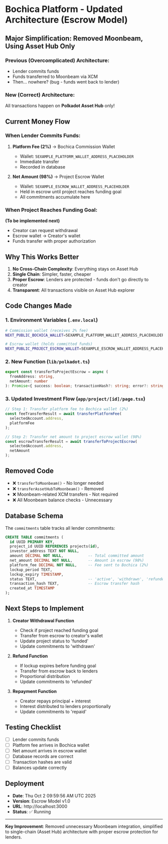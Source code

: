 # Bochica Platform - Updated Architecture (Escrow Model)

## Major Simplification: Removed Moonbeam, Using Asset Hub Only

### Previous (Overcomplicated) Architecture:
- Lender commits funds
- Funds transferred to Moonbeam via XCM
- Then... nowhere? (bug - funds went back to lender)

### New (Correct) Architecture:
All transactions happen on **Polkadot Asset Hub** only!

## Current Money Flow

### When Lender Commits Funds:

1. **Platform Fee (2%)** → Bochica Commission Wallet
   - Wallet: `5EXAMPLE_PLATFORM_WALLET_ADDRESS_PLACEHOLDER`
   - Immediate transfer
   - Recorded in database

2. **Net Amount (98%)** → Project Escrow Wallet
   - Wallet: `5EXAMPLE_ESCROW_WALLET_ADDRESS_PLACEHOLDER`
   - Held in escrow until project reaches funding goal
   - All commitments accumulate here

### When Project Reaches Funding Goal:

**(To be implemented next)**
- Creator can request withdrawal
- Escrow wallet → Creator's wallet
- Funds transfer with proper authorization

## Why This Works Better

1. **No Cross-Chain Complexity**: Everything stays on Asset Hub
2. **Single Chain**: Simpler, faster, cheaper
3. **Proper Escrow**: Lenders are protected - funds don't go directly to creator
4. **Transparent**: All transactions visible on Asset Hub explorer

## Code Changes Made

### 1. Environment Variables (`.env.local`)
```bash
# Commission wallet (receives 2% fee)
NEXT_PUBLIC_BOCHICA_WALLET=5EXAMPLE_PLATFORM_WALLET_ADDRESS_PLACEHOLDER

# Escrow wallet (holds committed funds)
NEXT_PUBLIC_PROJECT_ESCROW_WALLET=5EXAMPLE_ESCROW_WALLET_ADDRESS_PLACEHOLDER
```

### 2. New Function (`lib/polkadot.ts`)
```typescript
export const transferToProjectEscrow = async (
  fromAddress: string,
  netAmount: number
): Promise<{ success: boolean; transactionHash?: string; error?: string }>
```

### 3. Updated Investment Flow (`app/project/[id]/page.tsx`)
```typescript
// Step 1: Transfer platform fee to Bochica wallet (2%)
const feeTransferResult = await transferPlatformFee(
  selectedAccount.address,
  platformFee
);

// Step 2: Transfer net amount to project escrow wallet (98%)
const escrowTransferResult = await transferToProjectEscrow(
  selectedAccount.address,
  netAmount
);
```

## Removed Code

- ❌ `transferToMoonbeam()` - No longer needed
- ❌ `transferAssetHubToMoonbeam()` - Removed
- ❌ Moonbeam-related XCM transfers - Not required
- ❌ All Moonbeam balance checks - Unnecessary

## Database Schema

The `commitments` table tracks all lender commitments:

```sql
CREATE TABLE commitments (
  id UUID PRIMARY KEY,
  project_id UUID REFERENCES projects(id),
  investor_address TEXT NOT NULL,
  amount DECIMAL NOT NULL,           -- Total committed amount
  net_amount DECIMAL NOT NULL,       -- Amount in escrow (98%)
  platform_fee DECIMAL NOT NULL,     -- Fee sent to Bochica (2%)
  lockup_period TEXT,
  lockup_expiry TIMESTAMP,
  status TEXT,                       -- 'active', 'withdrawn', 'refunded'
  transaction_hash TEXT,             -- Escrow transfer hash
  created_at TIMESTAMP
);
```

## Next Steps to Implement

1. **Creator Withdrawal Function**
   - Check if project reached funding goal
   - Transfer from escrow to creator's wallet
   - Update project status to 'funded'
   - Update commitments to 'withdrawn'

2. **Refund Function**
   - If lockup expires before funding goal
   - Transfer from escrow back to lenders
   - Proportional distribution
   - Update commitments to 'refunded'

3. **Repayment Function**
   - Creator repays principal + interest
   - Interest distributed to lenders proportionally
   - Update commitments to 'repaid'

## Testing Checklist

- [ ] Lender commits funds
- [ ] Platform fee arrives in Bochica wallet
- [ ] Net amount arrives in escrow wallet
- [ ] Database records are correct
- [ ] Transaction hashes are valid
- [ ] Balances update correctly

## Deployment

- **Date**: Thu Oct  2 09:59:56 AM UTC 2025
- **Version**: Escrow Model v1.0
- **URL**: http://localhost:3000
- **Status**: ✅ Running

---

**Key Improvement**: Removed unnecessary Moonbeam integration, simplified to single-chain (Asset Hub) architecture with proper escrow protection for lenders.
